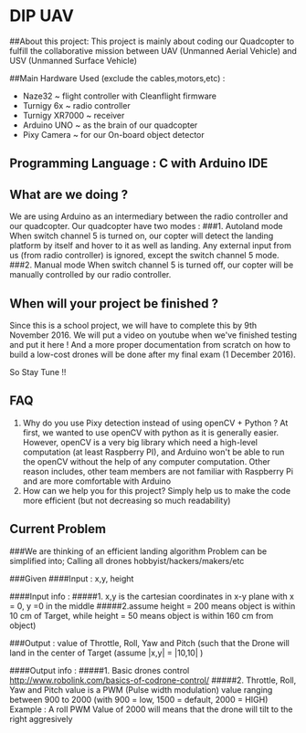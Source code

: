 # DIP UAV 

##About this project:
This project is mainly about coding our Quadcopter to fulfill the collaborative mission between UAV (Unmanned Aerial Vehicle) and USV (Unmanned Surface Vehicle)

##Main Hardware Used (exclude the cables,motors,etc) :
- Naze32 ~ flight controller with Cleanflight firmware
- Turnigy 6x ~ radio controller
- Turnigy XR7000 ~ receiver
- Arduino UNO ~ as the brain of our quadcopter
- Pixy Camera ~ for our On-board object detector

## Programming Language : C with Arduino IDE
## What are we doing ? 

We are using Arduino as an intermediary between the radio controller and our quadcopter. 
Our quadcopter have two modes :
###1. Autoland mode
When switch channel 5 is turned on, our copter will detect the landing platform by itself and hover to it as well as landing. Any external input from us (from radio controller) is ignored, except the switch channel 5 mode.
###2. Manual mode
When switch channel 5 is turned off, our copter will be manually controlled by our radio controller.

## When will your project be finished ?
Since this is a school project, we will have to complete this by 9th November 2016. We will put a video on youtube when we've finished testing and put it here ! And a more proper documentation from scratch on how to build a low-cost drones will be done after my final exam (1 December 2016).

So Stay Tune !!

## FAQ
1. Why do you use Pixy detection instead of using openCV + Python ?
At first, we wanted to use openCV with python as it is generally easier. However, openCV is a very big library which need a high-level computation (at least Raspberry PI), and Arduino won't be able to run the openCV without the help of any computer computation. Other reason includes, other team members are not familiar with Raspberry Pi and are more comfortable with Arduino
2. How can we help you for this project?
Simply help us to make the code more efficient (but not decreasing so much readability)

## Current Problem
###We are thinking of an efficient landing algorithm
Problem can be simplified into; 
Calling all drones hobbyist/hackers/makers/etc

###Given 
####Input : x,y, height

####Input info :
#####1. x,y is the cartesian coordinates in x-y plane with x = 0, y =0 in the middle
#####2.assume height = 200 means object is within 10 cm of Target, while height = 50 means object is within 160 cm from object)

###Output : value of Throttle, Roll, Yaw and Pitch 
(such that the Drone will land in the center of Target (assume |x,y| = |10,10| )

####Output info :
#####1. Basic drones control
http://www.robolink.com/basics-of-codrone-control/
#####2. Throttle, Roll, Yaw and Pitch value is a PWM (Pulse width modulation) value ranging between 900 to 2000 (with 900 = low, 1500 = default, 2000 = HIGH)
Example : A roll PWM Value of 2000 will means that the drone will tilt to the right aggresively
